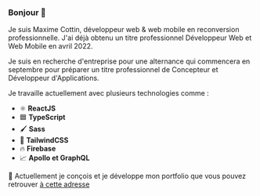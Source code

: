 ### Bonjour 👋

Je suis Maxime Cottin, développeur web & web mobile en reconversion professionnelle.
J'ai déjà obtenu un titre professionnel Développeur Web et Web Mobile en avril 2022.

Je suis en recherche d'entreprise pour une alternance qui commencera en septembre pour préparer un titre professionnel de Concepteur et Développeur d'Applications.

Je travaille actuellement avec plusieurs technologies comme : 
  - ⚛️ **ReactJS**
  - 🟦 **TypeScript**
  - 🖌️ **Sass**
  - 🌊 **TailwindCSS**
  - 🔥 **Firebase**
  - 📈 **Apollo et GraphQL**

🔭 Actuellement je conçois et je développe mon portfolio que vous pouvez retrouver [à cette adresse](https://www.cosmic-madeleine-e63a34.netlify.app)


<!--
**Maxime-Cottin/Maxime-Cottin** is a ✨ _special_ ✨ repository because its `README.md` (this file) appears on your GitHub profile.

Here are some ideas to get you started:

- 🔭 I’m currently working on ...
- 🌱 I’m currently learning ...
- 👯 I’m looking to collaborate on ...
- 🤔 I’m looking for help with ...
- 💬 Ask me about ...
- 📫 How to reach me: ...
- 😄 Pronouns: ...
- ⚡ Fun fact: ...
-->
